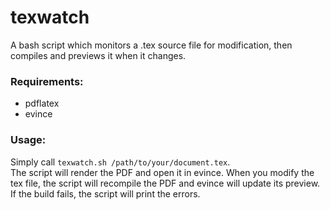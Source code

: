 texwatch
========

A bash script which monitors a .tex source file for modification, then compiles and previews it when it changes.

### Requirements:
- pdflatex
- evince

### Usage:
Simply call `texwatch.sh /path/to/your/document.tex`.  
The script will render the PDF and open it in evince. When you modify the tex file, the script will recompile the PDF and evince will update its preview. If the build fails, the script will print the errors.
